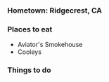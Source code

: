 ### Hometown: Ridgecrest, CA


### Places to eat

- Aviator's Smokehouse
- Cooleys


### Things to do
